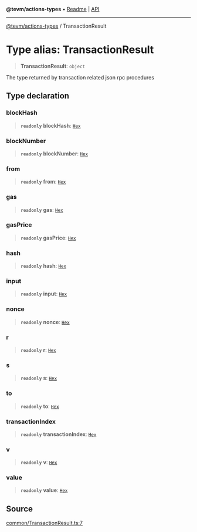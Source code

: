 **@tevm/actions-types** • [Readme](../README.md) \| [API](../globals.md)

***

[@tevm/actions-types](../README.md) / TransactionResult

# Type alias: TransactionResult

> **TransactionResult**: `object`

The type returned by transaction related
json rpc procedures

## Type declaration

### blockHash

> **`readonly`** **blockHash**: [`Hex`](Hex.md)

### blockNumber

> **`readonly`** **blockNumber**: [`Hex`](Hex.md)

### from

> **`readonly`** **from**: [`Hex`](Hex.md)

### gas

> **`readonly`** **gas**: [`Hex`](Hex.md)

### gasPrice

> **`readonly`** **gasPrice**: [`Hex`](Hex.md)

### hash

> **`readonly`** **hash**: [`Hex`](Hex.md)

### input

> **`readonly`** **input**: [`Hex`](Hex.md)

### nonce

> **`readonly`** **nonce**: [`Hex`](Hex.md)

### r

> **`readonly`** **r**: [`Hex`](Hex.md)

### s

> **`readonly`** **s**: [`Hex`](Hex.md)

### to

> **`readonly`** **to**: [`Hex`](Hex.md)

### transactionIndex

> **`readonly`** **transactionIndex**: [`Hex`](Hex.md)

### v

> **`readonly`** **v**: [`Hex`](Hex.md)

### value

> **`readonly`** **value**: [`Hex`](Hex.md)

## Source

[common/TransactionResult.ts:7](https://github.com/evmts/tevm-monorepo/blob/main/packages/actions-types/src/common/TransactionResult.ts#L7)
